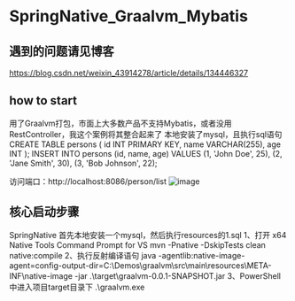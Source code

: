 # SpringNative_Graalvm_Mybatis
## 遇到的问题请见博客
https://blog.csdn.net/weixin_43914278/article/details/134446327
## how to start
用了Graalvm打包，市面上大多数产品不支持Mybatis，或者没用RestController，我这个案例将其整合起来了
本地安装了mysql，且执行sql语句
CREATE TABLE persons (
                         id INT PRIMARY KEY,
                         name VARCHAR(255),
                         age INT
);
INSERT INTO persons (id, name, age) VALUES
                                        (1, 'John Doe', 25),
                                        (2, 'Jane Smith', 30),
                                        (3, 'Bob Johnson', 22);
                                    
访问端口：http://localhost:8086/person/list
![image](https://github.com/cmdch2017/SpringNative_Graalvm_Mybatis/assets/32605664/1060622f-be8f-4c60-b73b-4cec71c89b83)
## 核心启动步骤
SpringNative
首先本地安装一个mysql，然后执行resources的1.sql
1、打开 x64 Native Tools Command Prompt for VS
mvn -Pnative -DskipTests clean native:compile
2、执行反射编译语句
java -agentlib:native-image-agent=config-output-dir=C:\Demos\graalvm\src\main\resources\META-INF\native-image  -jar .\target\graalvm-0.0.1-SNAPSHOT.jar 
3、PowerShell中进入项目target目录下
.\graalvm.exe
